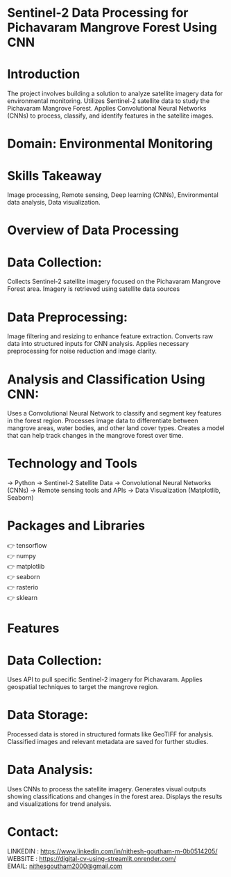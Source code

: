 # Sentinel-2 Data Processing for Pichavaram Mangrove Forest Using CNN     

# Introduction

The project involves building a solution to analyze satellite imagery data for environmental monitoring. Utilizes Sentinel-2 satellite data to study the Pichavaram Mangrove Forest. Applies Convolutional Neural Networks (CNNs) to process, classify, and identify features in the satellite images. 

# Domain: Environmental Monitoring

# Skills Takeaway    

Image processing, Remote sensing, Deep learning (CNNs), Environmental data analysis, Data visualization.   

# Overview of Data Processing   

# Data Collection:    

Collects Sentinel-2 satellite imagery focused on the Pichavaram Mangrove Forest area. Imagery is retrieved using satellite data sources    

# Data Preprocessing:   

Image filtering and resizing to enhance feature extraction. Converts raw data into structured inputs for CNN analysis. Applies necessary preprocessing for noise reduction and image clarity.   

# Analysis and Classification Using CNN:   

Uses a Convolutional Neural Network to classify and segment key features in the forest region. Processes image data to differentiate between mangrove areas, water bodies, and other land cover types. Creates a model that can help track changes in the mangrove forest over time.    

# Technology and Tools   

-> Python
-> Sentinel-2 Satellite Data
-> Convolutional Neural Networks (CNNs)
-> Remote sensing tools and APIs
-> Data Visualization (Matplotlib, Seaborn)

# Packages and Libraries    

👉 tensorflow   
👉 numpy    
👉 matplotlib    
👉 seaborn    
👉 rasterio   
👉 sklearn   

# Features   

# Data Collection:   

Uses API to pull specific Sentinel-2 imagery for Pichavaram. Applies geospatial techniques to target the mangrove region.   

# Data Storage:    

Processed data is stored in structured formats like GeoTIFF for analysis. Classified images and relevant metadata are saved for further studies.

# Data Analysis:

Uses CNNs to process the satellite imagery. Generates visual outputs showing classifications and changes in the forest area. Displays the results and visualizations for trend analysis.   

# Contact:

LINKEDIN : https://www.linkedin.com/in/nithesh-goutham-m-0b0514205/           
WEBSITE : https://digital-cv-using-streamlit.onrender.com/                  
EMAIL: nithesgoutham2000@gmail.com   

